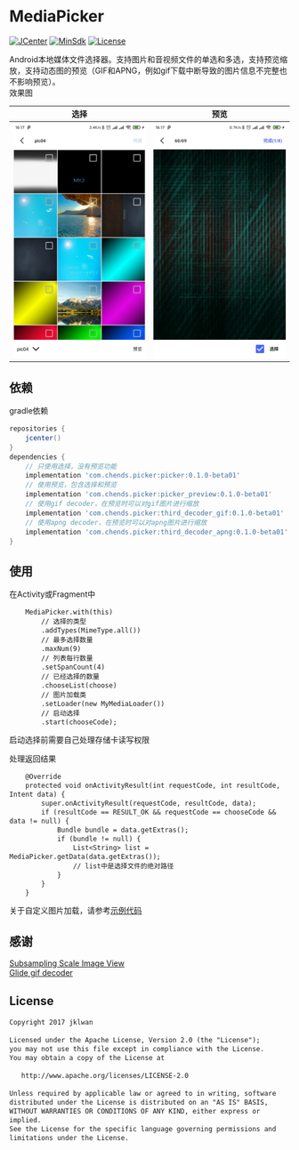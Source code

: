 # MediaPicker
[![JCenter](https://img.shields.io/static/v1?label=JCenter&message=0.1.0-beta01&color=blue)](https://bintray.com/jklwan/maven/picker/_latestVersion)
[![MinSdk](https://img.shields.io/badge/API-14%2B-brightgreen.svg?style=flat)](https://android-arsenal.com/api?level=14)
[![License](https://img.shields.io/badge/License%20-Apache%202-337ab7.svg)](https://www.apache.org/licenses/LICENSE-2.0)

Android本地媒体文件选择器。支持图片和音视频文件的单选和多选，支持预览缩放，支持动态图的预览（GIF和APNG，例如gif下载中断导致的图片信息不完整也不影响预览）。  
效果图

| 选择                        | 预览                         |
|:---------------------------:|:---------------------------:|
|![](./files/Screenshot1.jpg) | ![](./files/Screenshot2.jpg)|

## 依赖
gradle依赖

```groovy
repositories {
    jcenter()
}
dependencies {
    // 只使用选择，没有预览功能
    implementation 'com.chends.picker:picker:0.1.0-beta01'
    // 使用预览，包含选择和预览
    implementation 'com.chends.picker:picker_preview:0.1.0-beta01'
    // 使用gif decoder，在预览时可以对gif图片进行缩放
    implementation 'com.chends.picker:third_decoder_gif:0.1.0-beta01'
    // 使用apng decoder，在预览时可以对apng图片进行缩放
    implementation 'com.chends.picker:third_decoder_apng:0.1.0-beta01'
}
```

## 使用

在Activity或Fragment中
```
    MediaPicker.with(this)
        // 选择的类型
        .addTypes(MimeType.all())
        // 最多选择数量
        .maxNum(9)
        // 列表每行数量
        .setSpanCount(4)
        // 已经选择的数量
        .chooseList(choose)
        // 图片加载类
        .setLoader(new MyMediaLoader())
        // 启动选择
        .start(chooseCode);
```
启动选择前需要自己处理存储卡读写权限

处理返回结果
```
    @Override
    protected void onActivityResult(int requestCode, int resultCode, Intent data) {
        super.onActivityResult(requestCode, resultCode, data);
        if (resultCode == RESULT_OK && requestCode == chooseCode && data != null) {
            Bundle bundle = data.getExtras();
            if (bundle != null) {
                List<String> list = MediaPicker.getData(data.getExtras());
                // list中是选择文件的绝对路径
            }
        }
    }
```

关于自定义图片加载，请参考[示例代码](./sample/src/main/java/com/chends/media/picker/sample/MyMediaLoader.java)

## 感谢
[Subsampling Scale Image View](https://github.com/davemorrissey/subsampling-scale-image-view)  
[Glide gif decoder](https://github.com/bumptech/glide/tree/master/third_party/gif_decoder)  

## License

    Copyright 2017 jklwan

    Licensed under the Apache License, Version 2.0 (the "License");
    you may not use this file except in compliance with the License.
    You may obtain a copy of the License at

       http://www.apache.org/licenses/LICENSE-2.0

    Unless required by applicable law or agreed to in writing, software
    distributed under the License is distributed on an "AS IS" BASIS,
    WITHOUT WARRANTIES OR CONDITIONS OF ANY KIND, either express or implied.
    See the License for the specific language governing permissions and
    limitations under the License.
